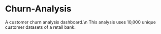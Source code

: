 # Churn-Analysis
A customer churn analysis dashboard.\n This analysis uses 10,000 unique customer datasets of a retail bank.

